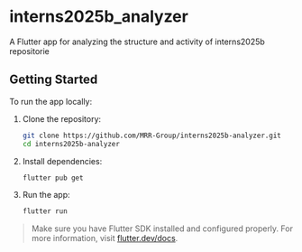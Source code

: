 # interns2025b_analyzer

A Flutter app for analyzing the structure and activity of interns2025b repositorie

## Getting Started

To run the app locally:

1. Clone the repository:
   ```bash
   git clone https://github.com/MRR-Group/interns2025b-analyzer.git
   cd interns2025b-analyzer
   ```
   
2. Install dependencies:
   ```bash
   flutter pub get
   ```

3. Run the app:
   ```bash
   flutter run
   ```

> Make sure you have Flutter SDK installed and configured properly. For more information, visit [flutter.dev/docs](https://flutter.dev/docs).
